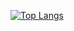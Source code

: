 [![Top Langs](https://github-readme-stats.vercel.app/api/top-langs/?username=YUN-RU-TSENG&hide=html&theme=vue&card_width=1000&title_color=19caad&hide_border=true&hide_title=true)](https://github.com/anuraghazra/github-readme-stats)
